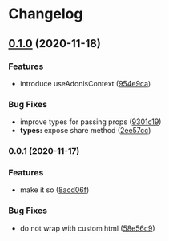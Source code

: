 # Changelog

## [0.1.0](https://www.github.com/zakodium/adonis-react/compare/v0.0.1...v0.1.0) (2020-11-18)


### Features

* introduce useAdonisContext ([954e9ca](https://www.github.com/zakodium/adonis-react/commit/954e9ca07e30bbb6d2c40061e9d09b019095f527))


### Bug Fixes

* improve types for passing props ([9301c19](https://www.github.com/zakodium/adonis-react/commit/9301c197ce5f2a8e53c55b685165767d82f0dc08))
* **types:** expose share method ([2ee57cc](https://www.github.com/zakodium/adonis-react/commit/2ee57cc9a352a902a1bc07cbfdafd51e1267db06))

### 0.0.1 (2020-11-17)


### Features

* make it so ([8acd06f](https://www.github.com/zakodium/adonis-react/commit/8acd06f0960a284add33e878a77088e080cfc8f2))


### Bug Fixes

* do not wrap with custom html ([58e56c9](https://www.github.com/zakodium/adonis-react/commit/58e56c9e4da0184d68eb8522f8d8b5a051a69802))
